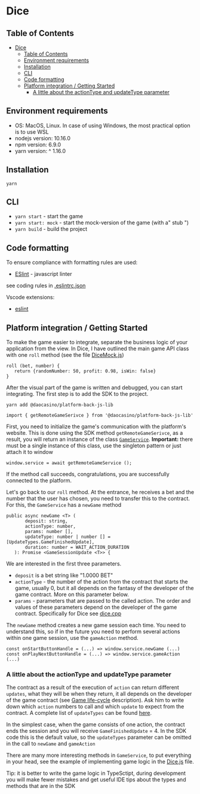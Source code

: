 # Dice
## Table of Contents

- [Dice](#dice)
  - [Table of Contents](#table-of-contents)
  - [Environment requirements](#environment-requirements)
  - [Installation](#installation)
  - [CLI](#cli)
  - [Code formatting](#code-formatting)
  - [Platform integration / Getting Started](#platform-integration--getting-started)
    - [A little about the actionType and updateType parameter](#a-little-about-the-actiontype-and-updatetype-parameter)

## Environment requirements

- OS: MacOS, Linux. In case of using Windows, the most practical option is to use WSL
- nodejs version: 10.16.0
- npm version: 6.9.0
- yarn version: ^ 1.16.0

## Installation

`yarn`

## CLI

- `yarn start` - start the game
- `yarn start: mock` - start the mock-version of the game (with a" stub ")
- `yarn build` - build the project

## Code formatting

To ensure compliance with formatting rules are used:

- [ESlint](https://eslint.org/) - javascript linter

see coding rules in [.eslintrc.json](./.eslintrc.json)

Vscode extensions:

- [eslint](https://marketplace.visualstudio.com/items?itemName=dbaeumer.vscode-eslint)

## Platform integration / Getting Started
To make the game easier to integrate, separate the business logic of your application from the view. In Dice, I have outlined the main game API class with one `roll` method (see the file [DiceMock.js](./src/DiceMock.js))
```JS
roll (bet, number) {
   return {randomNumber: 50, profit: 0.98, isWin: false}
}
```
After the visual part of the game is written and debugged, you can start integrating.
The first step is to add the SDK to the project.
```
yarn add @daocasino/platform-back-js-lib
```
```JS
import { getRemoteGameSerivce } from '@daocasino/platform-back-js-lib'
```

First, you need to initialize the game's communication with the platform's website. This is done using the SDK method `getRemoteGameSerivce`, as a result, you will return an instance of the class [`GameService`](https://github.com/DaoCasino/game-js-sdk/blob/develop/src/gameService.ts). **Important:** there must be a single instance of this class, use the singleton pattern or just attach it to window
```JS
window.service = await getRemoteGameService ();
```
If the method call succeeds, congratulations, you are successfully connected to the platform.

Let's go back to our `roll` method. At the entrance, he receives a bet and the number that the user has chosen, you need to transfer this to the contract. For this, the `GameService` has a `newGame` method
```TS
public async newGame <T> (
       deposit: string,
       actionType: number,
       params: number [],
       updateType: number | number [] = [UpdateTypes.GameFinishedUpdate],
       duration: number = WAIT_ACTION_DURATION
   ): Promise <GameSessionUpdate <T>> {
```
We are interested in the first three parameters.
* `deposit` is a bet string like "1.0000 BET"
* `actionType` - the number of the action from the contract that starts the game, usually 0, but it all depends on the fantasy of the developer of the game contract. More on this parameter below.
* `params` - parameters that are passed to the called action. The order and values ​​of these parameters depend on the developer of the game contract. Specifically for Dice see [dice.cpp](https://github.com/DaoCasino/dice-game/blob/master/contracts/src/dice.cpp#L28)

The `newGame` method creates a new game session each time. You need to understand this, so if in the future you need to perform several actions within one game session, use the `gameAction` method.
```JS
const onStartButtonHandle = (...) => window.service.newGame (...)
const onPlayNextButtonHandle = (...) => window.service.gameAction (...)
```

### A little about the actionType and updateType parameter
The contract as a result of the execution of `action` can return different `updates`, what they will be when they return, it all depends on the developer of the game contract (see [Game life-cycle](https://github.com/daocasino/game-contract-sdk#game-life-cycle) description). Ask him to write down which `action` numbers to call and which `update` to expect from the contract. A complete list of `updateTypes` can be found [here](https://github.com/DaoCasino/platform-back/blob/master/models/game_session_update.go#L34-L41).

In the simplest case, when the game consists of one action, the contract ends the session and you will receive `GameFinishedUpdate` = 4. In the SDK code this is the default value, so the `updateTypes` parameter can be omitted in the call to `newGame` and `gameAction`

There are many more interesting methods in `GameService`, to put everything in your head, see the example of implementing game logic in the [Dice.js](./src/Dice.js) file.

Tip: it is better to write the game logic in TypeSctipt, during development you will make fewer mistakes and get useful IDE tips about the types and methods that are in the SDK